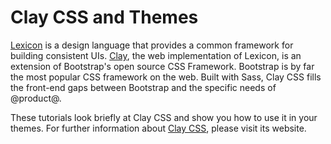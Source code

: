 # Clay CSS and Themes [](id=clay-css-and-themes)

[Lexicon](https://lexicondesign.io/) is a design language that provides a common
framework for building consistent UIs.
[Clay](https://claycss.com/), the web implementation of Lexicon, is an extension
of Bootstrap's open source CSS Framework. Bootstrap is by far the most popular
CSS framework on the web. Built with Sass, Clay CSS fills the front-end gaps
between Bootstrap and the specific needs of @product@.

These tutorials look briefly at Clay CSS and show you how to use it in your
themes. For further information about [Clay CSS](https://claycss.com), please
visit its website. 
